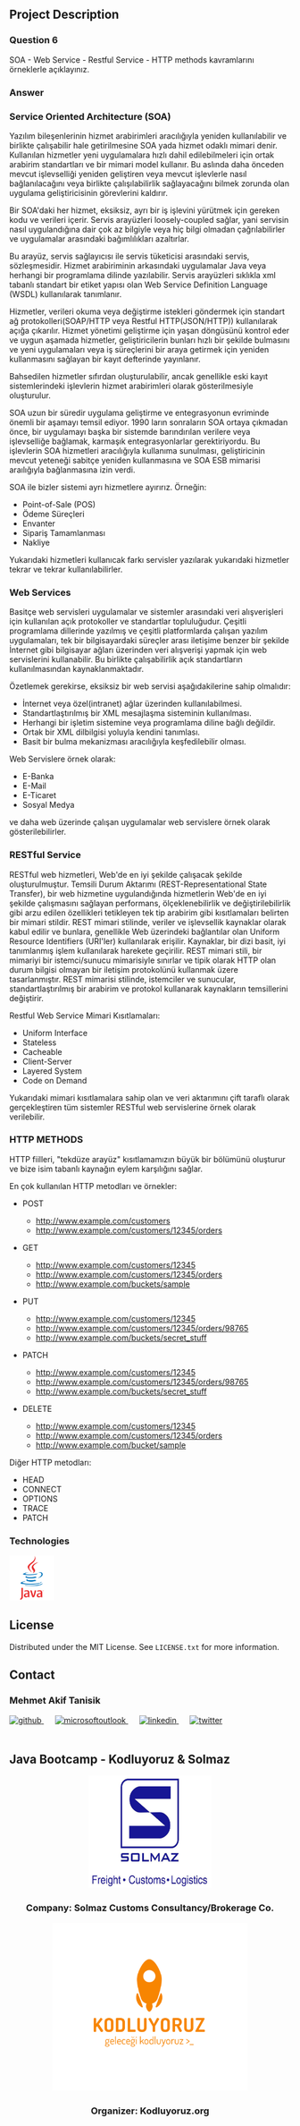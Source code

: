 <!-- ABOUT THE PROJECT -->
## Project Description

### Question 6
SOA - Web Service - Restful Service - HTTP methods kavramlarını örneklerle açıklayınız.

### Answer
### Service Oriented Architecture (SOA)

Yazılım bileşenlerinin hizmet arabirimleri aracılığıyla yeniden kullanılabilir ve birlikte çalışabilir hale getirilmesine SOA yada hizmet odaklı mimari denir. Kullanılan
hizmetler yeni uygulamalara hızlı dahil edilebilmeleri için ortak arabirim standartları ve bir mimari model kullanır. Bu aslında daha önceden mevcut işlevselliği yeniden
geliştiren veya mevcut işlevlerle nasıl bağlanılacağını veya birlikte çalışılabilirlik sağlayacağını bilmek zorunda olan uygulama geliştiricisinin görevlerini kaldırır.

Bir SOA'daki her hizmet, eksiksiz, ayrı bir iş işlevini yürütmek için gereken kodu ve verileri içerir. Servis arayüzleri loosely-coupled sağlar, yani servisin nasıl uygulandığına
dair çok az bilgiyle veya hiç bilgi olmadan çağrılabilirler ve uygulamalar arasındaki bağımlılıkları azaltırlar.

Bu arayüz, servis sağlayıcısı ile servis tüketicisi arasındaki servis, sözleşmesidir. Hizmet arabiriminin arkasındaki uygulamalar Java veya herhangi bir programlama dilinde
yazılabilir. Servis arayüzleri sıklıkla xml tabanlı standart bir etiket yapısı olan Web Service Definition Language (WSDL) kullanılarak tanımlanır.

Hizmetler, verileri okuma veya değiştirme istekleri göndermek için standart ağ protokolleri(SOAP/HTTP veya Restful HTTP(JSON/HTTP)) kullanılarak açığa çıkarılır. Hizmet yönetimi
geliştirme için yaşan döngüsünü kontrol eder ve uygun aşamada hizmetler, geliştiricilerin bunları hızlı bir şekilde bulmasını ve yeni uygulamaları veya iş süreçlerini bir araya
getirmek için yeniden kullanmasını sağlayan bir kayıt defterinde yayınlanır.

Bahsedilen hizmetler sıfırdan oluşturulabilir, ancak genellikle eski kayıt sistemlerindeki işlevlerin hizmet arabirimleri olarak gösterilmesiyle oluşturulur.

SOA uzun bir süredir uygulama geliştirme ve entegrasyonun evriminde önemli bir aşamayı temsil ediyor. 1990 ların sonraların SOA ortaya çıkmadan önce, bir uygulamayı başka bir
sistemde barındırılan verilere veya işlevselliğe bağlamak, karmaşık entegrasyonlarlar gerektiriyordu. Bu işlevlerin SOA hizmetleri aracılığıyla kullanıma sunulması, geliştiricinin
mevcut yeteneği sabitçe yeniden kullanmasına ve SOA ESB mimarisi araılığıyla bağlanmasına izin verdi.

SOA ile bizler sistemi ayrı hizmetlere ayırırız. Örneğin:

- Point-of-Sale (POS)
- Ödeme Süreçleri
- Envanter
- Sipariş Tamamlanması
- Nakliye

Yukarıdaki hizmetleri kullanıcak farkı servisler yazılarak yukarıdaki hizmetler tekrar ve tekrar kullanılabilirler.


### Web Services

Basitçe web servisleri uygulamalar ve sistemler arasındaki veri alışverişleri için kullanılan açık protokoller ve standartlar topluluğudur. Çeşitli programlama dillerinde
yazılmış ve çeşitli platformlarda çalışan yazılım uygulamaları, tek bir bilgisayardaki süreçler arası iletişime benzer bir şekilde İnternet gibi bilgisayar ağları üzerinden
veri alışverişi yapmak için web servislerini kullanabilir. Bu birlikte çalışabilirlik açık standartların kullanılmasından kaynaklanmaktadır.

Özetlemek gerekirse, eksiksiz bir web servisi aşağıdakilerine sahip olmalıdır:

- İnternet veya özel(intranet) ağlar üzerinden kullanılabilmesi.
- Standartlaştırılmış bir XML mesajlaşma sisteminin kullanılması.
- Herhangi bir işletim sistemine veya programlama diline bağlı değildir.
- Ortak bir XML dilbilgisi yoluyla kendini tanımlası.
- Basit bir bulma mekanizması aracılığıyla keşfedilebilir olması.

Web Servislere örnek olarak:

- E-Banka
- E-Mail
- E-Ticaret
- Sosyal Medya

ve daha web üzerinde çalışan uygulamalar web servislere örnek olarak gösterilebilirler.

### RESTful Service

RESTful web hizmetleri, Web'de en iyi şekilde çalışacak şekilde oluşturulmuştur. Temsili Durum Aktarımı (REST-Representational State Transfer), bir web hizmetine
uygulandığında hizmetlerin Web'de en iyi şekilde çalışmasını sağlayan performans, ölçeklenebilirlik ve değiştirilebilirlik gibi arzu edilen özellikleri tetikleyen
tek tip arabirim gibi kısıtlamaları belirten bir mimari stildir. REST mimari stilinde, veriler ve işlevsellik kaynaklar olarak kabul edilir ve bunlara, genellikle
Web üzerindeki bağlantılar olan Uniform Resource Identifiers (URI'ler) kullanılarak erişilir. Kaynaklar, bir dizi basit, iyi tanımlanmış işlem kullanılarak
harekete geçirilir. REST mimari stili, bir mimariyi bir istemci/sunucu mimarisiyle sınırlar ve tipik olarak HTTP olan durum bilgisi olmayan bir iletişim protokolünü
kullanmak üzere tasarlanmıştır. REST mimarisi stilinde, istemciler ve sunucular, standartlaştırılmış bir arabirim ve protokol kullanarak kaynakların temsillerini değiştirir.

Restful Web Service Mimari Kısıtlamaları:

- Uniform Interface
- Stateless
- Cacheable
- Client-Server
- Layered System
- Code on Demand

Yukarıdaki mimari kısıtlamalara sahip olan ve veri aktarımını çift taraflı olarak gerçekleştiren tüm sistemler RESTful web servislerine örnek olarak verilebilir.

### HTTP METHODS

HTTP fiilleri, "tekdüze arayüz" kısıtlamamızın büyük bir bölümünü oluşturur ve bize isim tabanlı kaynağın eylem karşılığını sağlar.

En çok kullanılan HTTP metodları ve örnekler:

- POST
  - http://www.example.com/customers
  - http://www.example.com/customers/12345/orders

- GET			
  - http://www.example.com/customers/12345
  - http://www.example.com/customers/12345/orders
  - http://www.example.com/buckets/sample

- PUT		    
  - http://www.example.com/customers/12345
  - http://www.example.com/customers/12345/orders/98765
  - http://www.example.com/buckets/secret_stuff

- PATCH			
  - http://www.example.com/customers/12345
  - http://www.example.com/customers/12345/orders/98765
  - http://www.example.com/buckets/secret_stuff

- DELETE		
  - http://www.example.com/customers/12345
  - http://www.example.com/customers/12345/orders
  - http://www.example.com/bucket/sample

Diğer HTTP metodları:

- HEAD
- CONNECT
- OPTIONS
- TRACE
- PATCH



<!-- TECHNOLOGIES -->
### Technologies

<a href="https://www.java.com/" target="_blank"><img src="../../../outputImages/logos/java.svg" alt="Java" height="80" /></a>





<!-- LICENSE -->
## License

Distributed under the MIT License. See `LICENSE.txt` for more information.




<!-- CONTACT -->
## Contact

### Mehmet Akif Tanisik

<a href="https://github.com/mehmet-akif-tanisik" target="_blank">
<img  src=https://img.shields.io/badge/github-%2324292e.svg?&style=for-the-badge&logo=github&logoColor=white alt=github style="margin-bottom: 20px;" />
</a>
<a href = "mailto:matnsk@outlook.com?subject = Feedback&body = Message">
<img src=https://img.shields.io/badge/send-email-email?&style=for-the-badge&logo=microsoftoutlook&color=CD5C5C alt=microsoftoutlook style="margin-bottom: 20px; margin-left:20px" />
</a>
<a href="https://linkedin.com/in/mehmet-akif-tanisik" target="_blank">
<img src=https://img.shields.io/badge/linkedin-%231E77B5.svg?&style=for-the-badge&logo=linkedin&logoColor=white alt=linkedin style="margin-bottom: 20px; margin-left:20px" />
</a>  
<a href="https://twitter.com/makiftanisik" target="_blank">
<img src=https://img.shields.io/badge/twitter-%2300acee.svg?&style=for-the-badge&logo=twitter&logoColor=white alt=twitter style="margin-bottom: 20px; margin-left:20px" />
</a>

<!-- PROJECT-BOOTCAMP-PRACTICUM PART -->
<br />

## Java Bootcamp - Kodluyoruz & Solmaz
<div align="center">
  <a href="https://www.solmaz.com">
    <img src="../../../outputImages/logos/solmaz-logo.jpg" alt="Logo" width="220" height="200">
  </a>

<h3 align="center">Company: Solmaz Customs Consultancy/Brokerage Co.</h3>
</div>

<div align="center">
  <a href="https://kodluyoruz.org/tr/kodluyoruz/">
    <img src="../../../outputImages/logos/kodluyoruz-logo.png" alt="Logo" width="350" height="300">
  </a>
<h3 align="center">Organizer: Kodluyoruz.org</h3>
</div>

